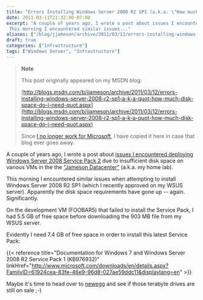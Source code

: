 ```yaml
---
title: "Errors Installing Windows Server 2008 R2 SP1 (a.k.a. \"How much disk space do I need?!\")"
date: 2011-03-11T21:32:00-07:00
excerpt: "A couple of years ago, I wrote a post about issues I encountered deploying Windows Server 2008 Service Pack 2 due to insufficient disk space on various VMs in the the \"Jameson Datacenter\" (a.k.a. my home lab). 
 This morning I encountered similar issues..."
aliases: ["/blog/jjameson/archive/2011/03/11/errors-installing-windows-server-2008-r2-sp1-a-k-a-quot-how-much-disk-space-do-i-need-quot.aspx"]
draft: true
categories: ["Infrastructure"]
tags: ["Windows Server", "Infrastructure"]
---
```


> **Note**
>
> This post originally appeared on my MSDN blog:
>
> [http://blogs.msdn.com/b/jjameson/archive/2011/03/12/errors-installing-windows-server-2008-r2-sp1-a-k-a-quot-how-much-disk-space-do-i-need-quot.aspx](http://blogs.msdn.com/b/jjameson/archive/2011/03/12/errors-installing-windows-server-2008-r2-sp1-a-k-a-quot-how-much-disk-space-do-i-need-quot.aspx)
>
> Since [I no longer work for Microsoft](/blog/jjameson/2011/09/02/last-day-with-microsoft), I have copied it here in case that blog ever goes away.

A couple of years ago, I wrote a post about [issues I encountered deploying Windows Server 2008 Service Pack 2](/blog/jjameson/2009/05/31/errors-installing-windows-server-2008-sp2) due to insufficient disk space on various VMs in the the ["Jameson Datacenter"](/blog/jjameson/2009/09/13/the-jameson-datacenter) (a.k.a. my home lab).

This morning I encountered similar issues when attempting to install Windows Server 2008 R2 SP1 (which I recently approved on my WSUS server). Apparently the disk space requirements have gone up -- again. Significantly.

On the development VM (FOOBAR5) that failed to install the Service Pack,  I had 5.5 GB of free space before downloading the 903 MB file from my WSUS server.

Evidently I need 7.4 GB of free space in order to install this latest Service Pack:

{{< reference title="Documentation for Windows 7 and Windows Server 2008 R2 Service Pack 1 (KB976932)" linkHref="http://www.microsoft.com/downloads/en/details.aspx?FamilyID=61924cea-83fe-46e9-96d8-027ae59ddc11&displaylang=en" >}}

Maybe it's time to head over to [newegg](http://www.newegg.com) and see if those terabyte drives are still on sale ;-)

